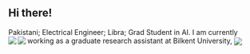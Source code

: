 <h2>Hi there!</h2>
Pakistani; Electrical Engineer; Libra; Grad Student in AI. I am currently working as a graduate research assistant at Bilkent University,


<a href="https://github.com/matifali">
  <img align="left" src="https://github-readme-stats.vercel.app/api?username=matifali&show_icons=true&count_private=true&hide_border=true" />
  <img align="left" src="https://github-readme-stats.vercel.app/api/wakatime?username=matifali&hide_title=true&hide_border=true" />
</a>
<a href="https://github.com/matifali">  
  <img align="center" src="https://github-readme-stats.vercel.app/api/top-langs/?username=matifali&layout=compact&card_width=250&hide_border=true" /
</a>
